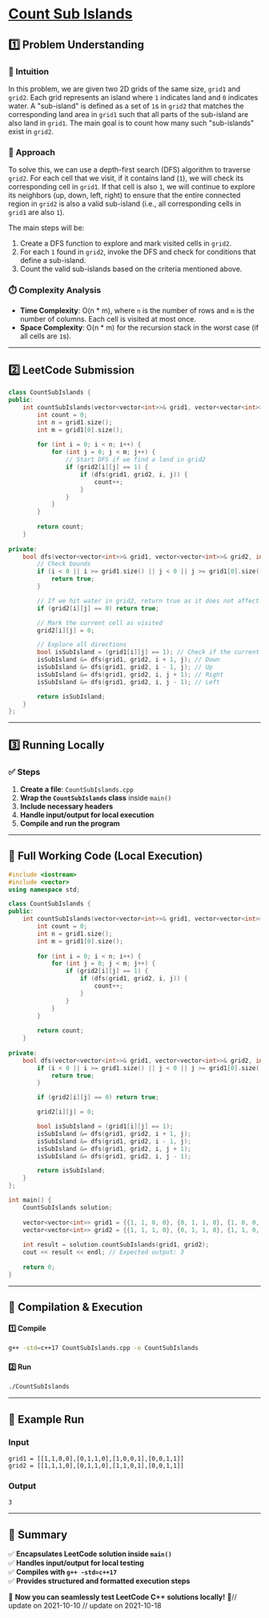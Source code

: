 # **[Count Sub Islands](https://leetcode.com/problems/count-sub-islands/description/)**  

## **1️⃣ Problem Understanding**  
### **📌 Intuition**  
In this problem, we are given two 2D grids of the same size, `grid1` and `grid2`. Each grid represents an island where `1` indicates land and `0` indicates water. A "sub-island" is defined as a set of `1`s in `grid2` that matches the corresponding land area in `grid1` such that all parts of the sub-island are also land in `grid1`. The main goal is to count how many such "sub-islands" exist in `grid2`.

### **🚀 Approach**  
To solve this, we can use a depth-first search (DFS) algorithm to traverse `grid2`. For each cell that we visit, if it contains land (`1`), we will check its corresponding cell in `grid1`. If that cell is also `1`, we will continue to explore its neighbors (up, down, left, right) to ensure that the entire connected region in `grid2` is also a valid sub-island (i.e., all corresponding cells in `grid1` are also `1`).

The main steps will be:
1. Create a DFS function to explore and mark visited cells in `grid2`.
2. For each `1` found in `grid2`, invoke the DFS and check for conditions that define a sub-island.
3. Count the valid sub-islands based on the criteria mentioned above.

### **⏱️ Complexity Analysis**  
- **Time Complexity**: O(n * m), where `n` is the number of rows and `m` is the number of columns. Each cell is visited at most once.  
- **Space Complexity**: O(n * m) for the recursion stack in the worst case (if all cells are `1`s).

---  

## **2️⃣ LeetCode Submission**  
```cpp
class CountSubIslands {
public:
    int countSubIslands(vector<vector<int>>& grid1, vector<vector<int>>& grid2) {
        int count = 0;
        int n = grid1.size();
        int m = grid1[0].size();
        
        for (int i = 0; i < n; i++) {
            for (int j = 0; j < m; j++) {
                // Start DFS if we find a land in grid2
                if (grid2[i][j] == 1) {
                    if (dfs(grid1, grid2, i, j)) {
                        count++;
                    }
                }
            }
        }
        
        return count;
    }
    
private:
    bool dfs(vector<vector<int>>& grid1, vector<vector<int>>& grid2, int i, int j) {
        // Check bounds
        if (i < 0 || i >= grid1.size() || j < 0 || j >= grid1[0].size()) {
            return true;
        }

        // If we hit water in grid2, return true as it does not affect sub-island condition
        if (grid2[i][j] == 0) return true;

        // Mark the current cell as visited
        grid2[i][j] = 0;

        // Explore all directions
        bool isSubIsland = (grid1[i][j] == 1); // Check if the current part is part of a sub-island
        isSubIsland &= dfs(grid1, grid2, i + 1, j); // Down
        isSubIsland &= dfs(grid1, grid2, i - 1, j); // Up
        isSubIsland &= dfs(grid1, grid2, i, j + 1); // Right
        isSubIsland &= dfs(grid1, grid2, i, j - 1); // Left

        return isSubIsland;
    }
};  
```  

---  

## **3️⃣ Running Locally**  
### **✅ Steps**  
1. **Create a file**: `CountSubIslands.cpp`  
2. **Wrap the `CountSubIslands` class** inside `main()`  
3. **Include necessary headers**  
4. **Handle input/output for local execution**  
5. **Compile and run the program**  

---  

## **📝 Full Working Code (Local Execution)**  
```cpp
#include <iostream>
#include <vector>
using namespace std;

class CountSubIslands {
public:
    int countSubIslands(vector<vector<int>>& grid1, vector<vector<int>>& grid2) {
        int count = 0;
        int n = grid1.size();
        int m = grid1[0].size();
        
        for (int i = 0; i < n; i++) {
            for (int j = 0; j < m; j++) {
                if (grid2[i][j] == 1) {
                    if (dfs(grid1, grid2, i, j)) {
                        count++;
                    }
                }
            }
        }
        
        return count;
    }
    
private:
    bool dfs(vector<vector<int>>& grid1, vector<vector<int>>& grid2, int i, int j) {
        if (i < 0 || i >= grid1.size() || j < 0 || j >= grid1[0].size()) {
            return true;
        }

        if (grid2[i][j] == 0) return true;

        grid2[i][j] = 0;

        bool isSubIsland = (grid1[i][j] == 1);
        isSubIsland &= dfs(grid1, grid2, i + 1, j);
        isSubIsland &= dfs(grid1, grid2, i - 1, j);
        isSubIsland &= dfs(grid1, grid2, i, j + 1);
        isSubIsland &= dfs(grid1, grid2, i, j - 1);

        return isSubIsland;
    }
};

int main() {
    CountSubIslands solution;
    
    vector<vector<int>> grid1 = {{1, 1, 0, 0}, {0, 1, 1, 0}, {1, 0, 0, 1}, {0, 0, 1, 1}};
    vector<vector<int>> grid2 = {{1, 1, 1, 0}, {0, 1, 1, 0}, {1, 1, 0, 1}, {0, 0, 1, 1}};
    
    int result = solution.countSubIslands(grid1, grid2);
    cout << result << endl; // Expected output: 3
    
    return 0;
}
```  

---  

## **🔧 Compilation & Execution**  
#### **1️⃣ Compile**  
```bash
g++ -std=c++17 CountSubIslands.cpp -o CountSubIslands
```  

#### **2️⃣ Run**  
```bash
./CountSubIslands
```  

---  

## **🎯 Example Run**  
### **Input**  
```
grid1 = [[1,1,0,0],[0,1,1,0],[1,0,0,1],[0,0,1,1]]
grid2 = [[1,1,1,0],[0,1,1,0],[1,1,0,1],[0,0,1,1]]
```  
### **Output**  
```
3
```  

---  

## **📌 Summary**  
✅ **Encapsulates LeetCode solution inside `main()`**  
✅ **Handles input/output for local testing**  
✅ **Compiles with `g++ -std=c++17`**  
✅ **Provides structured and formatted execution steps**  

🚀 **Now you can seamlessly test LeetCode C++ solutions locally!** 🚀// update on 2021-10-10
// update on 2021-10-18
